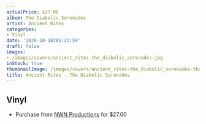 ```yaml
---
actualPrice: $27.00
album: The Diabolic Serenades
artist: Ancient Rites
categories:
- Vinyl
date: '2024-10-18T05:23:59'
draft: false
images:
- /images/covers/ancient_rites-the_diabolic_serenades.jpg
inStock: true
thumbnailImage: /images/covers/ancient_rites-the_diabolic_serenades-thumb.jpg
title: Ancient Rites - The Diabolic Serenades
---
```


## Vinyl
* Purchase from [NWN Productions](http://shop.nwnprod.com/index.php?route=product/product&path=75&product_id=56847&sort=pd.name&order=ASC) for $27.00
